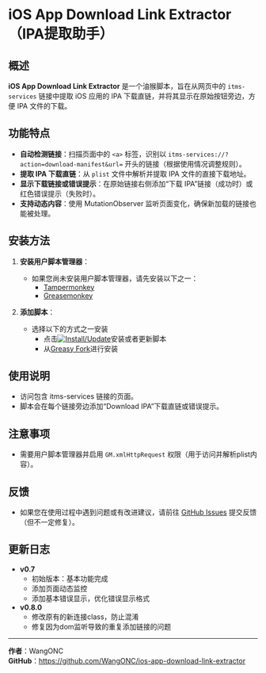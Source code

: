 # iOS App Download Link Extractor（IPA提取助手）

## 概述
**iOS App Download Link Extractor** 是一个油猴脚本，旨在从网页中的 `itms-services` 链接中提取 iOS 应用的 IPA 下载直链，并将其显示在原始按钮旁边，方便 IPA 文件的下载。

## 功能特点
- **自动检测链接**：扫描页面中的 `<a>` 标签，识别以 `itms-services://?action=download-manifest&url=` 开头的链接（根据使用情况调整规则）。
- **提取 IPA 下载直链**：从 `plist` 文件中解析并提取 IPA 文件的直接下载地址。
- **显示下载链接或错误提示**：在原始链接右侧添加“下载 IPA”链接（成功时）或红色错误提示（失败时）。
- **支持动态内容**：使用 MutationObserver 监听页面变化，确保新加载的链接也能被处理。

## 安装方法
1. **安装用户脚本管理器**：
   - 如果您尚未安装用户脚本管理器，请先安装以下之一：
     - [Tampermonkey](https://www.tampermonkey.net/)
     - [Greasemonkey](https://addons.mozilla.org/en-US/firefox/addon/greasemonkey/)

2. **添加脚本**：
   - 选择以下的方式之一安装    
      - 点击[![Install/Update](https://img.shields.io/badge/Install%2FUpdate-blue?style=flat)](https://raw.githubusercontent.com/WangONC/ios-app-download-link-extractor/main/ipa.user.js)安装或者更新脚本
      - 从[Greasy Fork](https://greasyfork.org/zh-CN/scripts/528616-ios-app-download-link-extractor)进行安装



## 使用说明
- 访问包含 itms-services 链接的页面。
- 脚本会在每个链接旁边添加“Download IPA”下载直链或错误提示。

## 注意事项
- 需要用户脚本管理器并启用 `GM.xmlHttpRequest` 权限（用于访问并解析plist内容）。

## 反馈
- 如果您在使用过程中遇到问题或有改进建议，请前往 [GitHub Issues](https://github.com/WangONC/ios-app-download-link-extractor/issues) 提交反馈（但不一定修复）。

## 更新日志
- **v0.7**
   - 初始版本：基本功能完成
   - 添加页面动态监控
   - 添加基本错误显示，优化错误显示格式
- **v0.8.0**
   - 修改原有的新连接class，防止混淆
   - 修复因为dom监听导致的重复添加链接的问题

---

**作者**：WangONC  
**GitHub**：https://github.com/WangONC/ios-app-download-link-extractor
